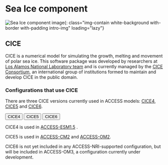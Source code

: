 #  Sea Ice component 

![Sea Ice component image](/assets/component-logos/component-maps/sea-ice-component-map.png){: class="img-contain white-background with-border with-padding intro-img" loading="lazy"}

## CICE
CICE is a numerical model for simulating the growth, melting and movement of polar sea ice. This software package was developed by researchers at [Los Alamos National Laboratory team](https://www.lanl.gov) and is currently managed by the [CICE Consortium](https://github.com/CICE-Consortium/About-Us/wiki), an international group of institutions formed to maintain and develop CICE in the public domain.

### Configurations that use CICE
There are three CICE versions currently used in ACCESS models:
[CICE4](https://github.com/CICE-Consortium/CICE-svn-trunk/tree/svn/tags/release-4.1),  
[CICE5](https://github.com/CICE-Consortium/CICE-svn-trunk) and [CICE6](https://github.com/CICE-Consortium/CICE).
<!-- Tab labels -->
<div class="tabLabels" label="CICE-versions">
    <button id="cice4">CICE4</button>
    <button id="cice5">CICE5</button>
    <button id="cice6">CICE6</button>
</div>
<!-- Tab content -->
<div class="tabContents" label="CICE-versions">
     <!-- CICE4 -->
    <div>
        <p>CICE4 is used in <a href="/models/configurations/access-esm#access-esm15">ACCESS-ESM1.5</a> .</p>
    </div>
    <!-- CICE5 -->
    <div>
        <p>CICE5 is used in <a href="/models/configurations/access-cm#access-cm2">ACCESS-CM2</a> and <a href="/models/configurations/access-om#access-om2">ACCESS-OM2</a>.</p>
    </div>
    <!-- CICE6 -->
    <div>
        <p>CICE6 is not yet included in any ACCESS-NRI-supported configuration, but will be included in ACCESS-OM3, a configuration currently under development.</p>
    </div>
</div>